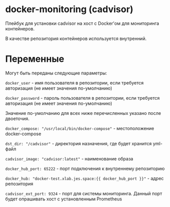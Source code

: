 # docker-monitoring (cadvisor)

Плейбук для установки cadvisor на хост с Docker'ом для мониторинга контейнеров.

В качестве репозитория контейнеров используется внутренний.

# Переменные

Могут быть переданы следующие параметры:

```docker_user``` - имя пользователя в репозитории, если требуется авторизация (не имеет значения по-умолчанию)

```docker_password``` - пароль пользователя в репозитории, если требуется авторизация (не имеет значения по-умолчанию)

Значение по-умолчанию для всех ниже перечисленных указано после двоеточия.

```docker_compose: "/usr/local/bin/docker-compose"``` - местоположение docker-compose

```dst_dir: "/cadvisor"``` - директория назначения, где будет хранится yml-файл

```cadvisor_image: "cadvisor:latest"``` - наименование образа

```docker_hub_port: 65222``` - порт подключения к внутреннему репозиторию

```docker_hub: "docker-test.xlab.jes.space:{{ docker_hub_port }}"``` - адрес репозитория

```cadvisor_ext_port: 9324``` - порт для системы мониторинга. Данный порт будет опрашивать хост с установленным Prometheus
